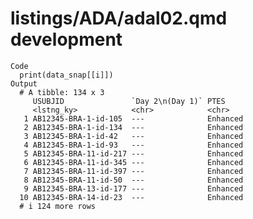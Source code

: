 # listings/ADA/adal02.qmd development

    Code
      print(data_snap[[i]])
    Output
      # A tibble: 134 x 3
         USUBJID               `Day 2\n(Day 1)` PTES    
         <lstng_ky>            <chr>            <chr>   
       1 AB12345-BRA-1-id-105  ---              Enhanced
       2 AB12345-BRA-1-id-134  ---              Enhanced
       3 AB12345-BRA-1-id-42   ---              Enhanced
       4 AB12345-BRA-1-id-93   ---              Enhanced
       5 AB12345-BRA-11-id-217 ---              Enhanced
       6 AB12345-BRA-11-id-345 ---              Enhanced
       7 AB12345-BRA-11-id-397 ---              Enhanced
       8 AB12345-BRA-11-id-50  ---              Enhanced
       9 AB12345-BRA-13-id-177 ---              Enhanced
      10 AB12345-BRA-14-id-23  ---              Enhanced
      # i 124 more rows

